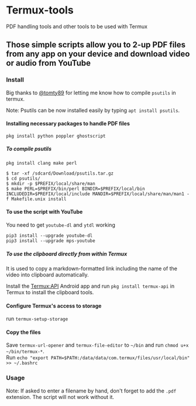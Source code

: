 # Termux-tools
PDF handling tools and other tools to be used with Termux
## Those simple scripts allow you to 2-up PDF files from any app on your device and download video or audio from YouTube

### Install
Big thanks to [@tomty89](https://github.com/termux/termux-packages/issues/2150) for letting me know how to compile `psutils` in termux. 


Note: Psutils can be now installed easily by typing `apt install psutils`.


#### Installing necessary packages to handle PDF files

`pkg install python poppler ghostscript`

##### To compile psutils
`pkg install clang make perl` 

```
$ tar -xf /sdcard/Download/psutils.tar.gz                                          
$ cd psutils/
$ mkdir -p $PREFIX/local/share/man                                                 
$ make PERL=$PREFIX/bin/perl BINDIR=$PREFIX/local/bin INCLUDEDIR=$PREFIX/local/include MANDIR=$PREFIX/local/share/man/man1 -f Makefile.unix install
```
#### To use the script with YouTube 
You need to get `youtube-dl` and `ytdl` working

```
pip3 install --upgrade youtube-dl 
pip3 install --upgrade mps-youtube 
```
##### To use the clipboard directly from within Termux

It is used to copy a markdown-formatted link including the name of the video into clipboard automatically.

Install the [Termux:API](https://play.google.com/store/apps/details?id=com.termux.api) Android app and run `pkg install termux-api` in Termux to install the clipboard tools. 

#### Configure Termux's access to storage

run `termux-setup-storage`

#### Copy the files 

Save `termux-url-opener` and `termux-file-editor` to `~/bin` and run `chmod u+x ~/bin/termux-*`.  
Run `echo "export PATH=$PATH:/data/data/com.termux/files/usr/local/bin" >> ~/.bashrc` 

### Usage
Note: If asked to enter a filename by hand, don't forget to add the `.pdf` extension. The script will not work without it.
